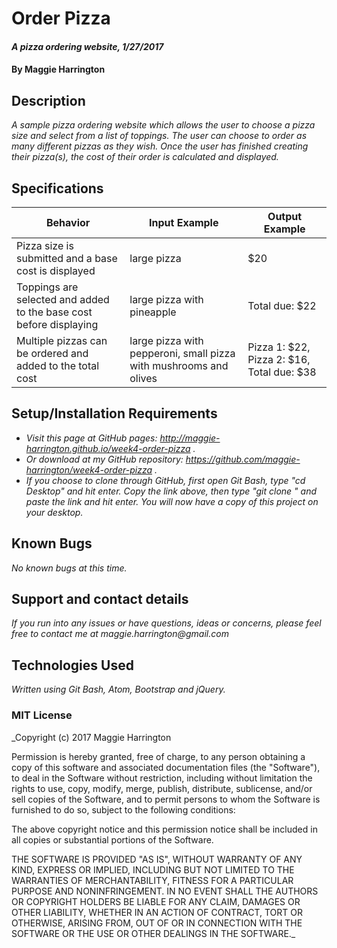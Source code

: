 # Order Pizza

#### _A pizza ordering website, 1/27/2017_

#### By Maggie Harrington

## Description

_A sample pizza ordering website which allows the user to choose a pizza size and select from a list of toppings. The user can choose to order as many different pizzas as they wish. Once the user has finished creating their pizza(s), the cost of their order is calculated and displayed._

## Specifications

| Behavior | Input Example | Output Example |
|----------|---------------|----------------|
| Pizza size is submitted and a base cost is displayed | large pizza | $20 |
| Toppings are selected and added to the base cost before displaying | large pizza with pineapple | Total due: $22 |
| Multiple pizzas can be ordered and added to the total cost | large pizza with pepperoni, small pizza with mushrooms and olives | Pizza 1: $22, Pizza 2: $16, Total due: $38 |

## Setup/Installation Requirements

* _Visit this page at GitHub pages: http://maggie-harrington.github.io/week4-order-pizza ._
* _Or download at my GitHub repository: https://github.com/maggie-harrington/week4-order-pizza ._
* _If you choose to clone through GitHub, first open Git Bash, type "cd Desktop" and hit enter. Copy the link above, then type "git clone " and paste the link and hit enter. You will now have a copy of this project on your desktop._

## Known Bugs

_No known bugs at this time._

## Support and contact details

_If you run into any issues or have questions, ideas or concerns, please feel free to contact me at maggie.harrington@gmail.com_

## Technologies Used

_Written using Git Bash, Atom, Bootstrap and jQuery._

### MIT License

_Copyright (c) 2017 Maggie Harrington

Permission is hereby granted, free of charge, to any person obtaining a copy of this software and associated documentation files (the "Software"), to deal in the Software without restriction, including without limitation the rights to use, copy, modify, merge, publish, distribute, sublicense, and/or sell copies of the Software, and to permit persons to whom the Software is furnished to do so, subject to the following conditions:

The above copyright notice and this permission notice shall be included in all copies or substantial portions of the Software.

THE SOFTWARE IS PROVIDED "AS IS", WITHOUT WARRANTY OF ANY KIND, EXPRESS OR IMPLIED, INCLUDING BUT NOT LIMITED TO THE WARRANTIES OF MERCHANTABILITY, FITNESS FOR A PARTICULAR PURPOSE AND NONINFRINGEMENT. IN NO EVENT SHALL THE AUTHORS OR COPYRIGHT HOLDERS BE LIABLE FOR ANY CLAIM, DAMAGES OR OTHER LIABILITY, WHETHER IN AN ACTION OF CONTRACT, TORT OR OTHERWISE, ARISING FROM, OUT OF OR IN CONNECTION WITH THE SOFTWARE OR THE USE OR OTHER DEALINGS IN THE
SOFTWARE._
